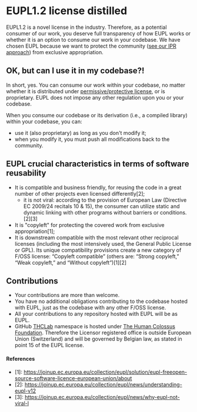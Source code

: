 # EUPL1.2 license distilled

EUPL1.2 is a novel license in the industry. Therefore, as a potential consumer of our work, you deserve full transparency of how EUPL works or whether it is an option to consume our work in your codebase. 
We have chosen EUPL because we want to protect the community ([see our IPR approach](https://hackmd.io/@hcf/H1Og-0yUj)) from exclusive appropriation. 

## OK, but can I use it in my codebase?!

In short, yes. You can consume our work within your codebase, no matter whether it is distributed under [permissive/protective license](https://en.wikipedia.org/wiki/Software_license), or is proprietary. EUPL does not impose any other regulation upon you or your codebase.

When you consume our codebase or its derivation (i.e., a compiled library) within your codebase, you can:
- use it (also proprietary) as long as you don't modify it;
- when you modify it, you must push all modifications back to the community.

## EUPL crucial characteristics in terms of software reusability

- It is compatible and business friendly, for reusing the code in a great number of other projects even licensed differently[2];
  - it is not viral: according to the provision of European Law (Directive EC 2009/24 recitals 10 & 15), the consumer can utilize static and dynamic linking with other programs without barriers or conditions.[2][3]
- It is "copyleft" for protecting the covered work from exclusive appropriation[1];
- It is downstream compatible with the most relevant other reciprocal licenses (including the most intensively used, the General Public License or GPL). Its unique compatibility provisions create a new category of F/OSS license: “Copyleft compatible” (others are: “Strong copyleft,” “Weak copyleft,” and “Without copyleft”)[1][2]


## Contributions

- Your contributions are more than welcome.
- You have no additional obligations contributing to the codebase hosted with EUPL, just as the codebase with any other F/OSS license.
- All your contributions to any repository hosted with EUPL will be as EUPL.
- GitHub [THCLab](https://github.com/THCLab) namespace is hosted under [The Human Colossus Foundation](https://humancolossus.foundation/). Therefore the Licensor registered office is outside European Union (Switzerland) and will be governed by Belgian law, as stated in point 15 of the EUPL license.

#### References
- \[1\]: https://joinup.ec.europa.eu/collection/eupl/solution/eupl-freeopen-source-software-licence-european-union/about
- \[2\]: https://joinup.ec.europa.eu/collection/eupl/news/understanding-eupl-v12
- \[3\]: https://joinup.ec.europa.eu/collection/eupl/news/why-eupl-not-viral-l

